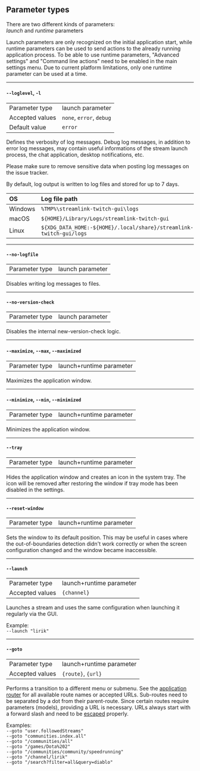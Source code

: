 ## Parameter types

There are two different kinds of parameters:  
*launch* and *runtime* parameters  

Launch parameters are only recognized on the initial application start, while runtime parameters can be used to send actions to the already running application process. To be able to use runtime parameters, "Advanced settings" and "Command line actions" need to be enabled in the main settings menu. Due to current platform limitations, only one runtime parameter can be used at a time.

----

#### `--loglevel`, `-l`

| | |
| :--- | :--- |
| Parameter type | launch parameter |
| Accepted values | `none`, `error`, `debug` |
| Default value | `error` |

Defines the verbosity of log messages. Debug log messages, in addition to error log messages, may contain useful informations of the stream launch process, the chat application, desktop notifications, etc.

Please make sure to remove sensitive data when posting log messages on the issue tracker.

By default, log output is written to log files and stored for up to 7 days.

| OS | Log file path |
| :--- | :--- |
| Windows | `%TMP%\streamlink-twitch-gui\logs` |
| macOS | `${HOME}/Library/Logs/streamlink-twitch-gui` |
| Linux | `${XDG_DATA_HOME:-${HOME}/.local/share}/streamlink-twitch-gui/logs` |

----

#### `--no-logfile`

| | |
| :--- | :--- |
| Parameter type | launch parameter |

Disables writing log messages to files.

----

#### `--no-version-check`

| | |
| :--- | :--- |
| Parameter type | launch parameter |

Disables the internal new-version-check logic.

----

#### `--maximize`, `--max`, `--maximized`

| | |
| :--- | :--- |
| Parameter type | launch+runtime parameter |

Maximizes the application window.

----

#### `--minimize`, `--min`, `--minimized`

| | |
| :--- | :--- |
| Parameter type | launch+runtime parameter |

Minimizes the application window.

----

#### `--tray`

| | |
| :--- | :--- |
| Parameter type | launch+runtime parameter |

Hides the application window and creates an icon in the system tray. The icon will be removed after restoring the window if tray mode has been disabled in the settings.

----

#### `--reset-window`

| | |
| :--- | :--- |
| Parameter type | launch+runtime parameter |

Sets the window to its default position. This may be useful in cases where the out-of-boundaries detection didn't work correctly or when the screen configuration changed and the window became inaccessible.

----

#### `--launch`

| | |
| :--- | :--- |
| Parameter type | launch+runtime parameter |
| Accepted values | `{channel}` |

Launches a stream and uses the same configuration when launching it regularly via the GUI.

Example:  
`--launch "lirik"`

----

#### `--goto`

| | |
| :--- | :--- |
| Parameter type | launch+runtime parameter |
| Accepted values | `{route}`, `{url}` |

Performs a transition to a different menu or submenu. See the [application router](https://github.com/streamlink/streamlink-twitch-gui/blob/master/src/app/router.js) for all available route names or accepted URLs. Sub-routes need to be separated by a dot from their parent-route. Since certain routes require parameters (models), providing a URL is necessary. URLs always start with a forward slash and need to be [escaped](https://www.w3schools.com/tags/ref_urlencode.asp) properly.  

Examples:  
`--goto "user.followedStreams"`  
`--goto "communities.index.all"`  
`--goto "/communities/all"`  
`--goto "/games/Dota%202"`  
`--goto "/communities/community/speedrunning"`  
`--goto "/channel/lirik"`  
`--goto "/search?filter=all&query=diablo"`  
